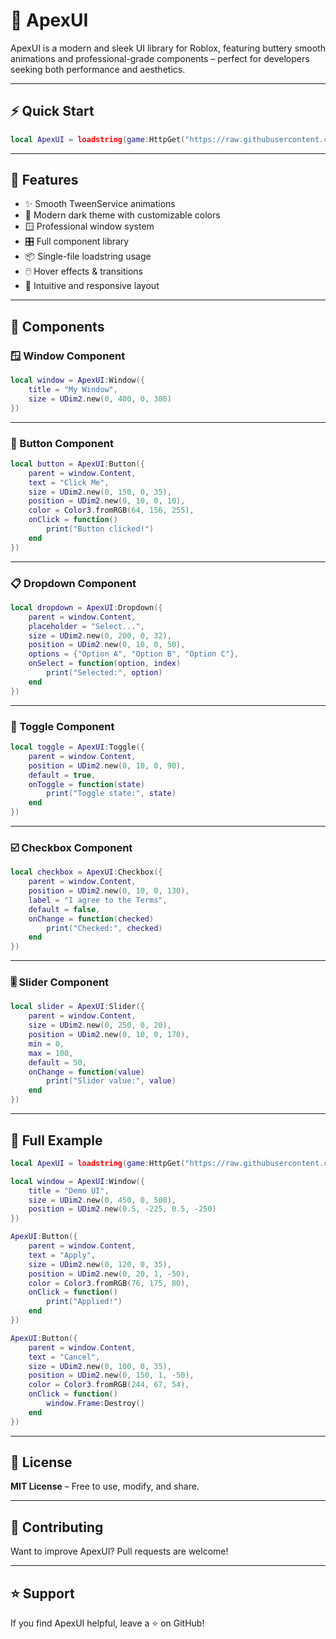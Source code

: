 
# 🎨 ApexUI

ApexUI is a modern and sleek UI library for Roblox, featuring buttery smooth animations and professional-grade components – perfect for developers seeking both performance and aesthetics.

---

## ⚡ Quick Start

```lua
local ApexUI = loadstring(game:HttpGet("https://raw.githubusercontent.com/deadhoes/ApexUI/main/ApexUI.lua"))()
```

---

## 🚀 Features

- ✨ Smooth TweenService animations  
- 🎨 Modern dark theme with customizable colors  
- 🪟 Professional window system  
- 🎛️ Full component library  
- 📦 Single-file loadstring usage  
- 🖱️ Hover effects & transitions  
- 📱 Intuitive and responsive layout  

---

## 🧱 Components

### 🪟 Window Component

```lua
local window = ApexUI:Window({
    title = "My Window",
    size = UDim2.new(0, 400, 0, 300)
})
```

---

### 🔘 Button Component

```lua
local button = ApexUI:Button({
    parent = window.Content,
    text = "Click Me",
    size = UDim2.new(0, 150, 0, 35),
    position = UDim2.new(0, 10, 0, 10),
    color = Color3.fromRGB(64, 156, 255),
    onClick = function()
        print("Button clicked!")
    end
})
```

---

### 📋 Dropdown Component

```lua
local dropdown = ApexUI:Dropdown({
    parent = window.Content,
    placeholder = "Select...",
    size = UDim2.new(0, 200, 0, 32),
    position = UDim2.new(0, 10, 0, 50),
    options = {"Option A", "Option B", "Option C"},
    onSelect = function(option, index)
        print("Selected:", option)
    end
})
```

---

### 🔄 Toggle Component

```lua
local toggle = ApexUI:Toggle({
    parent = window.Content,
    position = UDim2.new(0, 10, 0, 90),
    default = true,
    onToggle = function(state)
        print("Toggle state:", state)
    end
})
```

---

### ☑️ Checkbox Component

```lua
local checkbox = ApexUI:Checkbox({
    parent = window.Content,
    position = UDim2.new(0, 10, 0, 130),
    label = "I agree to the Terms",
    default = false,
    onChange = function(checked)
        print("Checked:", checked)
    end
})
```

---

### 🎚️ Slider Component

```lua
local slider = ApexUI:Slider({
    parent = window.Content,
    size = UDim2.new(0, 250, 0, 20),
    position = UDim2.new(0, 10, 0, 170),
    min = 0,
    max = 100,
    default = 50,
    onChange = function(value)
        print("Slider value:", value)
    end
})
```

---

## 🧪 Full Example

```lua
local ApexUI = loadstring(game:HttpGet("https://raw.githubusercontent.com/deadhoes/ApexUI/main/ApexUI.lua"))()

local window = ApexUI:Window({
    title = "Demo UI",
    size = UDim2.new(0, 450, 0, 500),
    position = UDim2.new(0.5, -225, 0.5, -250)
})

ApexUI:Button({
    parent = window.Content,
    text = "Apply",
    size = UDim2.new(0, 120, 0, 35),
    position = UDim2.new(0, 20, 1, -50),
    color = Color3.fromRGB(76, 175, 80),
    onClick = function()
        print("Applied!")
    end
})

ApexUI:Button({
    parent = window.Content,
    text = "Cancel",
    size = UDim2.new(0, 100, 0, 35),
    position = UDim2.new(0, 150, 1, -50),
    color = Color3.fromRGB(244, 67, 54),
    onClick = function()
        window.Frame:Destroy()
    end
})
```

---

## 📄 License

**MIT License** – Free to use, modify, and share.

---

## 🤝 Contributing

Want to improve ApexUI? Pull requests are welcome!

---

## ⭐ Support

If you find ApexUI helpful, leave a ⭐ on GitHub!
